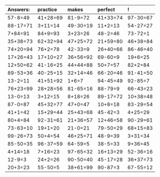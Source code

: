 | Answers: | practice | makes | perfect | ! |
| :--- | :--- | :--- | :--- | :--- |
| 57-8=49 | 41+28=69 | 81-9=72 | 41+33=74 | 97-30=67 | 
| 88-17=71 | 3+11=14 | 49-30=19 | 11+2=13 | 54-27=27 | 
| 7+84=91 | 84+9=93 | 3+23=26 | 48-2=46 | 73-72=1 | 
| 35+38=73 | 62+32=94 | 47+25=72 | 21+59=80 | 46+38=84 | 
| 74+20=94 | 76+2=78 | 42-33=9 | 26+40=66 | 86-46=40 | 
| 17+26=43 | 17+10=27 | 36+56=92 | 69-60=9 | 19+6=25 | 
| 12+50=62 | 41-16=25 | 44+44=88 | 50+7=57 | 82+2=84 | 
| 89-53=36 | 40-25=15 | 32+14=46 | 66-20=46 | 91-41=50 | 
| 13-2=11 | 41+51=92 | 1+6=7 | 94-45=49 | 92-85=7 | 
| 76+23=99 | 28+28=56 | 81-65=16 | 88-79=9 | 66-43=23 | 
| 13-0=13 | 3+12=15 | 8+18=26 | 89-17=72 | 10+38=48 | 
| 87-0=87 | 45+32=77 | 47+0=47 | 10+8=18 | 83-29=54 | 
| 41+1=42 | 15+29=44 | 25+43=68 | 45-42=3 | 4+25=29 | 
| 80+4=84 | 92-31=61 | 21+36=57 | 12+46=58 | 90-29=61 | 
| 73-63=10 | 19+1=20 | 21-0=21 | 79-50=29 | 68+15=83 | 
| 99-26=73 | 50+4=54 | 46+25=71 | 48-9=39 | 3+31=34 | 
| 85-50=35 | 96-37=59 | 64-59=5 | 38-5=33 | 9+36=45 | 
| 4+14=18 | 7+16=23 | 97-65=32 | 16+13=29 | 52-36=16 | 
| 12-9=3 | 24+2=26 | 90-50=40 | 45-17=28 | 36+37=73 | 
| 20+3=23 | 55-50=5 | 38+61=99 | 90-87=3 | 67-55=12 | 
